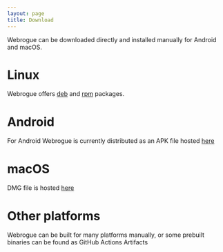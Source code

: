 ```yaml
---
layout: page
title: Download
---
```


Webrogue can be downloaded directly and installed manually for Android and macOS.

# Linux
Webrogue offers [deb](https://webrogue-runtime.github.io/webrogue/webrogue.deb) and [rpm](https://webrogue-runtime.github.io/webrogue/webrogue.rpm) packages.

# Android
For Android Webrogue is currently distributed as an APK file hosted 
[here](http://webrogue-runtime.github.io/webrogue/webrogue.apk)

# macOS
DMG file is hosted [here](https://webrogue-runtime.github.io/webrogue/Webrogue.dmg)

# Other platforms
Webrogue can be built for many platforms manually, or some prebuilt binaries can be found as GitHub Actions Artifacts
